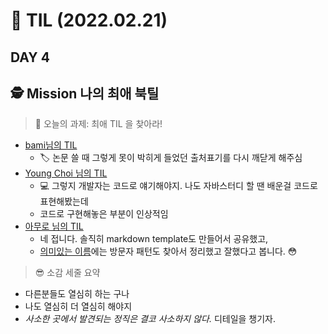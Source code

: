
# :pencil: TIL (2022.02.21)
## DAY 4
:detective: Mission 나의 최애 북틸
---
> :mag_right: 오늘의 과제: 최애 TIL 을 찾아라!
 - [bami님의 TIL](https://nomadcoders.co/community/thread/2151)
   * :label: 논문 쓸 때 그렇게 못이 박히게 들었던 출처표기를 다시 깨닫게 해주심
 - [Young Choi 님의 TIL](https://whyjun.github.io/books/Read-Clean-Code-in-Go-01)
   * :computer: 그렇지 개발자는 코드로 얘기해야지. 나도 자바스터디 할 땐 배운걸 코드로 표현해봤는데
   * 코드로 구현해놓은 부분이 인상적임 
 - [아무로 님의 TIL](/TIL/20220220_03_Chapter2_MeaningfulNames.md)
   * 네 접니다. 솔직히 markdown template도 만들어서 공유했고,
   * [의미있는 이름](/TIL/20220220_03_Chapter2_MeaningfulNames.md)에는 방문자 패턴도 찾아서 정리했고 잘했다고 봅니다. :flushed:

> :sunglasses: 소감 세줄 요약
 - 다른분들도 열심히 하는 구나
 - 나도 열심히 더 열심히 해야지
 - *사소한 곳에서 발견되는 정직은 결코 사소하지 않다.* 디테일을 챙기자.
 
 